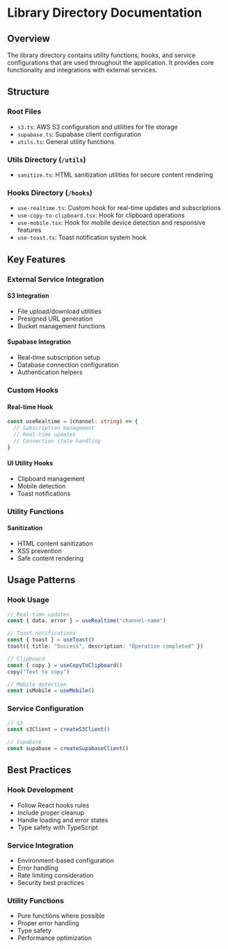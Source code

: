 # Library Directory Documentation

## Overview

The library directory contains utility functions, hooks, and service configurations that are used throughout the application. It provides core functionality and integrations with external services.

## Structure

### Root Files

- `s3.ts`: AWS S3 configuration and utilities for file storage
- `supabase.ts`: Supabase client configuration
- `utils.ts`: General utility functions

### Utils Directory (`/utils`)

- `sanitize.ts`: HTML sanitization utilities for secure content rendering

### Hooks Directory (`/hooks`)

- `use-realtime.ts`: Custom hook for real-time updates and subscriptions
- `use-copy-to-clipboard.tsx`: Hook for clipboard operations
- `use-mobile.tsx`: Hook for mobile device detection and responsive features
- `use-toast.ts`: Toast notification system hook

## Key Features

### External Service Integration

#### S3 Integration

- File upload/download utilities
- Presigned URL generation
- Bucket management functions

#### Supabase Integration

- Real-time subscription setup
- Database connection configuration
- Authentication helpers

### Custom Hooks

#### Real-time Hook

```typescript
const useRealtime = (channel: string) => {
  // Subscription management
  // Real-time updates
  // Connection state handling
}
```

#### UI Utility Hooks

- Clipboard management
- Mobile detection
- Toast notifications

### Utility Functions

#### Sanitization

- HTML content sanitization
- XSS prevention
- Safe content rendering

## Usage Patterns

### Hook Usage

```typescript
// Real-time updates
const { data, error } = useRealtime("channel-name")

// Toast notifications
const { toast } = useToast()
toast({ title: "Success", description: "Operation completed" })

// Clipboard
const { copy } = useCopyToClipboard()
copy("Text to copy")

// Mobile detection
const isMobile = useMobile()
```

### Service Configuration

```typescript
// S3
const s3Client = createS3Client()

// Supabase
const supabase = createSupabaseClient()
```

## Best Practices

### Hook Development

- Follow React hooks rules
- Include proper cleanup
- Handle loading and error states
- Type safety with TypeScript

### Service Integration

- Environment-based configuration
- Error handling
- Rate limiting consideration
- Security best practices

### Utility Functions

- Pure functions where possible
- Proper error handling
- Type safety
- Performance optimization
